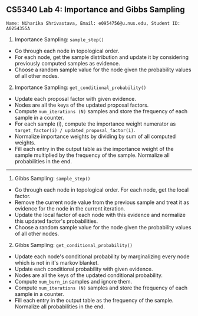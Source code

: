 ## CS5340 Lab 4: Importance and Gibbs Sampling

``` 
Name: Niharika Shrivastava, Email: e0954756@u.nus.edu, Student ID: A0254355A
```

1. Importance Sampling: `sample_step()`
- Go through each node in topological order.
- For each node, get the sample distribution and update it by considering previously computed samples as evidence. 
- Choose a random sample value for the node given the probability values of all other nodes.

2. Importance Sampling: `get_conditional_probability()`
- Update each proposal factor with given evidence.
- Nodes are all the keys of the updated proposal factors.
- Compute `num_iterations (N)` samples and store the frequency of each sample in a counter.
- For each sample (i), compute the importance weight numerator as `target_factor(i) / updated_proposal_factor(i)`. 
- Normalize importance weights by dividing by sum of all computed weights. 
- Fill each entry in the output table as the importance weight of the sample multiplied by the frequency of the sample. Normalize all probabilities in the end. 

-----------

1. Gibbs Sampling: `sample_step()`
- Go through each node in topological order. For each node, get the local factor. 
- Remove the current node value from the previous sample and treat it as evidence for the node in the current iteration.
- Update the local factor of each node with this evidence and normalize this updated factor's probabilities. 
- Choose a random sample value for the node given the probability values of all other nodes.

2. Gibbs Sampling: `get_conditional_probability()`
- Update each node's conditional probability by marginalizing every node which is not in it's markov blanket.
- Update each conditional probability with given evidence.
- Nodes are all the keys of the updated conditional probability.
- Compute `num_burn_in` samples and ignore them. 
- Compute `num_iterations (N)` samples and store the frequency of each sample in a counter.
- Fill each entry in the output table as the frequency of the sample. Normalize all probabilities in the end.

